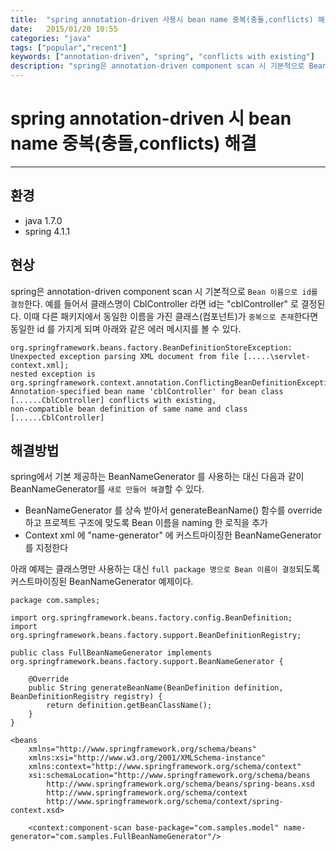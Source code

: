 ```yaml
---
title:  "spring annotation-driven 사용시 bean name 중복(충돌,conflicts) 해결"
date:   2015/01/20 10:55
categories: "java"
tags: ["popular","recent"]
keywords: ["annotation-driven", "spring", "conflicts with existing"]
description: "spring은 annotation-driven component scan 시 기본적으로 Bean 이름으로 id를 결정한다. 이때 동일한 이름의 클래스(컴포넌트)가 존재한다면 동일한 id 를 가지게 되고 'conflicts with existing' 오류가 발생한다. BeanNameGenerator를 커스트마이징하여 이를 해결 한다"
---
```


# spring annotation-driven 시 bean name 중복(충돌,conflicts) 해결
---

## 환경

- java 1.7.0
- spring 4.1.1

## 현상

spring은 annotation-driven component scan 시 기본적으로 `Bean 이름으로 id를 결정`한다. 예를 들어서 클래스명이 CblController 라면 id는 "cblController" 로 결정된다.
이때 다른 패키지에서 동일한 이름을 가진 클래스(컴포넌트)가 `중복으로 존재`한다면 동일한 id 를 가지게 되며 아래와 같은 에러 메시지를 볼 수 있다.

```
org.springframework.beans.factory.BeanDefinitionStoreException: Unexpected exception parsing XML document from file [.....\servlet-context.xml]; 
nested exception is org.springframework.context.annotation.ConflictingBeanDefinitionException: Annotation-specified bean name 'cblController' for bean class [......CblController] conflicts with existing, 
non-compatible bean definition of same name and class [......CblController]
```

## 해결방법

spring에서 기본 제공하는 BeanNameGenerator 를 사용하는 대신 다음과 같이 BeanNameGenerator를 `새로 만들어 해결`할 수 있다.

* BeanNameGenerator 를 상속 받아서 generateBeanName() 함수를 override 하고 프로젝트 구조에 맞도록 Bean 이름을 naming 한 로직을 추가
* Context xml 에 "name-generator" 에 커스트마이징한 BeanNameGenerator를 지정한다

아래 예제는 클래스명만 사용하는 대신 `full package 명으로 Bean 이름이 결정`되도록 커스트마이징된 BeanNameGenerator 예제이다.

```
package com.samples;

import org.springframework.beans.factory.config.BeanDefinition;
import org.springframework.beans.factory.support.BeanDefinitionRegistry;

public class FullBeanNameGenerator implements org.springframework.beans.factory.support.BeanNameGenerator {

	@Override
	public String generateBeanName(BeanDefinition definition, BeanDefinitionRegistry registry) {
		return definition.getBeanClassName();
	}
}
```	

```
<beans 
    xmlns="http://www.springframework.org/schema/beans"
    xmlns:xsi="http://www.w3.org/2001/XMLSchema-instance"
    xmlns:context="http://www.springframework.org/schema/context"
    xsi:schemaLocation="http://www.springframework.org/schema/beans
	    http://www.springframework.org/schema/beans/spring-beans.xsd
	    http://www.springframework.org/schema/context
	    http://www.springframework.org/schema/context/spring-context.xsd>

    <context:component-scan base-package="com.samples.model" name-generator="com.samples.FullBeanNameGenerator"/>
```